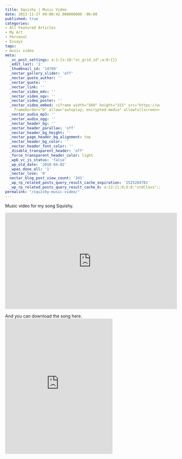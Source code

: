 ```yaml
---
title: Squishy | Music Video
date: 2013-11-27 09:00:42.000000000 -06:00
published: true
categories:
- All Featured Articles
- My Art
- Personal
- Essays
tags:
- music video
meta:
  _vc_post_settings: a:1:{s:10:"vc_grid_id";a:0:{}}
  _edit_last: '1'
  _thumbnail_id: '14769'
  _nectar_gallery_slider: 'off'
  _nectar_quote_author: ''
  _nectar_quote: ''
  _nectar_link: ''
  _nectar_video_m4v: ''
  _nectar_video_ogv: ''
  _nectar_video_poster: ''
  _nectar_video_embed: <iframe width="560" height="315" src="https://www.youtube.com/embed/ZbRmuo4rRK0"
    frameborder="0" allow="autoplay; encrypted-media" allowfullscreen></iframe>
  _nectar_audio_mp3: ''
  _nectar_audio_ogg: ''
  _nectar_header_bg: ''
  _nectar_header_parallax: 'off'
  _nectar_header_bg_height: ''
  _nectar_page_header_bg_alignment: top
  _nectar_header_bg_color: ''
  _nectar_header_font_color: ''
  _disable_transparent_header: 'off'
  _force_transparent_header_color: light
  _wpb_vc_js_status: 'false'
  _wp_old_date: '2018-04-02'
  _wpas_done_all: '1'
  _nectar_love: '0'
  nectar_blog_post_view_count: '241'
  _wp_rp_related_posts_query_result_cache_expiration: '1525284781'
  _wp_rp_related_posts_query_result_cache_6: a:12:{i:0;O:8:"stdClass":2:{s:7:"post_id";s:5:"14771";s:5:"score";s:17:"99.86862357533185";}i:1;O:8:"stdClass":2:{s:7:"post_id";s:5:"14751";s:5:"score";s:17:"92.36823181915994";}i:2;O:8:"stdClass":2:{s:7:"post_id";s:5:"14765";s:5:"score";s:17:"24.86985654862332";}i:3;O:8:"stdClass":2:{s:7:"post_id";s:5:"14762";s:5:"score";s:17:"24.86985654862332";}i:4;O:8:"stdClass":2:{s:7:"post_id";s:4:"6997";s:5:"score";s:17:"15.69739690091343";}i:5;O:8:"stdClass":2:{s:7:"post_id";s:4:"4429";s:5:"score";s:17:"15.69739690091343";}i:6;O:8:"stdClass":2:{s:7:"post_id";s:3:"325";s:5:"score";s:17:"15.69739690091343";}i:7;O:8:"stdClass":2:{s:7:"post_id";s:4:"1347";s:5:"score";s:18:"11.953792547060456";}i:8;O:8:"stdClass":2:{s:7:"post_id";s:3:"256";s:5:"score";s:18:"11.953792547060456";}i:9;O:8:"stdClass":2:{s:7:"post_id";s:2:"92";s:5:"score";s:18:"11.953792547060456";}i:10;O:8:"stdClass":2:{s:7:"post_id";s:4:"4433";s:5:"score";s:17:"8.197005144741528";}i:11;O:8:"stdClass":2:{s:7:"post_id";s:4:"3431";s:5:"score";s:17:"8.197005144741528";}}
permalink: "/squishy-music-video/"
---
```

<p>Music video for my song Squishy.</p>
<p><iframe src="https://www.youtube.com/embed/ZbRmuo4rRK0" width="560" height="315" frameborder="0" allowfullscreen="allowfullscreen"></iframe></p>
<p>And you can download the song here.<br />
<iframe style="border: 0; width: 350px; height: 442px;" src="https://bandcamp.com/EmbeddedPlayer/track=1670490668/size=large/bgcol=ffffff/linkcol=0687f5/tracklist=false/transparent=true/" seamless><a href="http://chr1stopher.bandcamp.com/track/squishy">Squishy by Chr1stoher</a></iframe></p>
